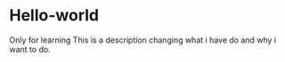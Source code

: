 # Hello-world
Only for learning
This is a description changing what i have do and why i want to do. 
